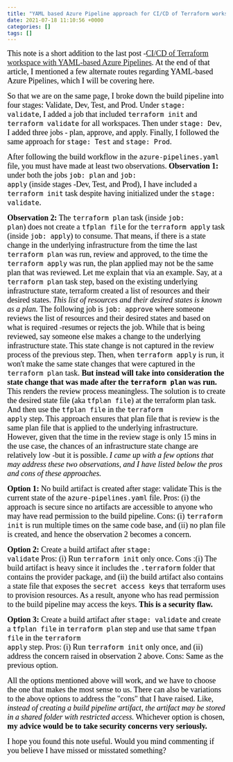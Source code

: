 ```yaml
---
title: "YAML based Azure Pipeline approach for CI/CD of Terraform workspace"
date: 2021-07-18 11:10:56 +0000
categories: []
tags: []
---
```


<span style="font-size:18px;"><span style="font-family:calibri;"><span style="color:#000000;">This note is a short addition to the last post -<a href="https://skundunotes.com/2021/07/10/ci-cd-of-terraform-workspace-with-yaml-based-azure-pipelines/" target="_blank" rel="noopener">CI/CD of Terraform workspace with YAML-based Azure Pipelines</a>. At the end of that article, I mentioned a few alternate routes regarding YAML-based Azure Pipelines, which I will be covering here.</span></span></span>
<!--more-->
<span style="font-size:18px;"><span style="font-family:calibri;"><span style="color:#000000;">So that we are on the same page, I broke down the build pipeline into four stages: Validate, Dev, Test, and Prod. Under <code>stage: validate</code>, I added a job that included <code>terraform init</code> and <code>terraform validate</code> for all workspaces. Then under <code>stage: Dev</code>, I added three jobs - plan, approve, and apply. Finally, I followed the same approach for <code>stage: Test</code> and <code>stage: Prod</code>.</span></span></span>

<span style="font-size:18px;"><span style="font-family:calibri;"><span style="color:#000000;">After following the build workflow in the <code>azure-pipelines.yaml</code> file, you must have made at least two observations.
<strong>Observation 1:</strong> under both the jobs <code>job: plan</code> and <code>job: apply</code> (inside stages -Dev, Test, and Prod), I have included a <code>terraform init</code> task despite having initialized under the <code>stage: validate</code>.</span></span></span>

<span style="font-size:18px;"><span style="font-family:calibri;"><span style="color:#000000;"><strong>Observation 2:</strong> The <code>terraform plan</code> task (inside <code>job: plan</code>) does not create a <code>tfplan file</code> for the <code>terraform apply</code> task (inside <code>job: apply</code>) to consume. That means, if there is a state change in the underlying infrastructure from the time the last <code>terraform plan</code> was run, review and approved, to the time the <code>terraform apply</code> was run, the plan applied may not be the same plan that was reviewed.</span></span></span>
<span style="font-size:18px;"><span style="font-family:calibri;"><span style="color:#000000;">Let me explain that via an example. Say, at a <code>terraform plan</code> task step, based on the existing underlying infrastructure state, terraform created a list of resources and their desired states. <em>This list of resources and their desired states is known as a plan.</em> The following job is <code>job: approve</code> where someone reviews the list of resources and their desired states and based on what is required -resumes or rejects the job. While that is being reviewed, say someone else makes a change to the underlying infrastructure state. This state change is not captured in the review process of the previous step. Then, when <code>terraform apply</code> is run, it won't make the same state changes that were captured in the <code>terraform plan</code> task. <strong>But instead will take into consideration the state change that was made after the <code>terraform plan</code> was run.</strong> This renders the review process meaningless. The solution is to create the desired state file (aka <code>tfplan file</code>) at the terraform plan task. And then use the <code>tfplan file</code> in the <code>terraform apply</code> step. This approach ensures that plan file that is review is the same plan file that is applied to the underlying infrastructure. However, given that the time in the review stage is only 15 mins in the use case, the chances of an infrastructure state change are relatively low -but it is possible.</span></span></span>
<em><span style="font-size:18px;"><span style="font-family:calibri;"><span style="color:#000000;">I came up with a few options that may address these two observations, and I have listed below the pros and cons of these approaches.</span></span></span></em>

<span style="font-size:18px;"><span style="font-family:calibri;"><span style="color:#000000;"><strong>Option 1:</strong> No build artifact is created after stage: validate</span></span></span>
<span style="font-size:18px;"><span style="font-family:calibri;"><span style="color:#000000;">This is the current state of the <code>azure-pipelines.yaml</code> file.</span></span></span>
<span style="font-size:18px;"><span style="font-family:calibri;"><span style="color:#000000;">Pros: (i) the approach is secure since no artifacts are accessible to anyone who may have read permission to the build pipeline.</span></span></span>
<span style="font-size:18px;"><span style="font-family:calibri;"><span style="color:#000000;">Cons: (i) <code>terraform init</code> is run multiple times on the same code base, and (ii) no plan file is created, and hence the observation 2 becomes a concern.</span></span></span>

<span style="font-size:18px;"><span style="font-family:calibri;"><span style="color:#000000;"><strong>Option 2:</strong> Create a build artifact after <code>stage: validate</code></span></span></span>
<span style="font-size:18px;"><span style="font-family:calibri;"><span style="color:#000000;">Pros: (i) Run <code>terraform init</code> only once.</span></span></span>
<span style="font-size:18px;"><span style="font-family:calibri;"><span style="color:#000000;">Cons :(i) The build artifact is heavy since it includes the <code>.terraform</code> folder that contains the provider package, and (ii) the build artifact also contains a state file that exposes the <code>secret access keys</code> that terraform uses to provision resources. As a result, anyone who has read permission to the build pipeline may access the keys. <strong>This is a security flaw.</strong></span></span></span>

<span style="font-size:18px;"><span style="font-family:calibri;"><span style="color:#000000;"><strong>Option 3:</strong> Create a build artifact after <code>stage: validate</code> and create a <code>tfplan file</code> in <code>terraform plan</code> step and use that same <code>tfpan file</code> in the <code>terraform apply</code> step.</span></span></span>
<span style="font-size:18px;"><span style="font-family:calibri;"><span style="color:#000000;">Pros: (i) Run <code>terraform init</code> only once, and (ii) address the concern raised in observation 2 above.</span></span></span>
<span style="font-size:18px;"><span style="font-family:calibri;"><span style="color:#000000;">Cons: Same as the previous option.</span></span></span>

<span style="font-size:18px;"><span style="font-family:calibri;"><span style="color:#000000;">All the options mentioned above will work, and we have to choose the one that makes the most sense to us. There can also be variations to the above options to address the "cons" that I have raised. Like,<em> instead of creating a build pipeline artifact, the artifact may be stored in a shared folder with restricted access.</em> Whichever option is chosen, <strong>my advice would be to take security concerns very seriously.</strong></span></span></span>

<span style="font-size:18px;"><span style="font-family:calibri;"><span style="color:#000000;">I hope you found this note useful. Would you mind commenting if you believe I have missed or misstated something?</span></span></span>
